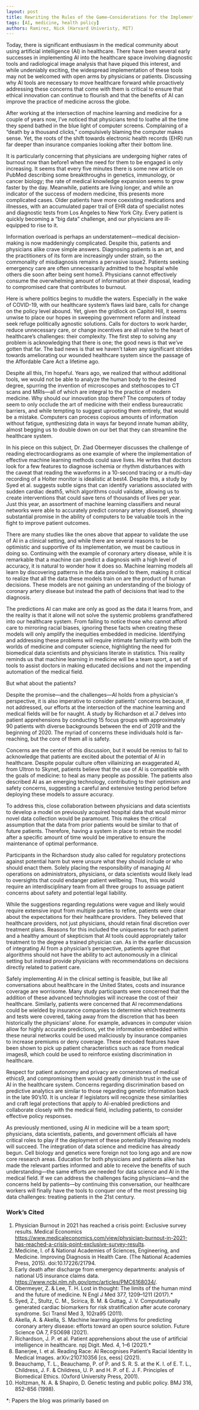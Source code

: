 ```yaml
---
layout: post
title: Rewriting the Rules of the Game—Considerations for the Implementation of Artificial Intelligence and Data Science in Medicine 
tags: [AI, medicine, health policy]
authors: Ramirez, Nick (Harvard Univeristy, MIT)
---
```


Today, there is significant enthusiasm in the medical community about using artificial intelligence (AI) in healthcare. There have been several early successes in implementing AI into the healthcare space involving diagnostic tools and radiological image analysis that have piqued this interest, and while undeniably exciting, the widespread implementation of these tools may not be welcomed with open arms by physicians or patients. Discussing why AI tools are necessary to move healthcare forward while proactively addressing these concerns that come with them is critical to ensure that ethical innovation can continue to flourish and that the benefits of AI can improve the practice of medicine across the globe.

After working at the intersection of machine learning and medicine for a couple of years now, I’ve noticed that physicians tend to loathe all the time they spend bathed in the blue light of computer screens. Complaining of a “death by a thousand clicks,” compulsively blaming the computer makes sense. Yet, the roots of the shift towards electronic health records (EHR) run far deeper than insurance companies looking after their bottom line.

It is particularly concerning that physicians are undergoing higher rates of burnout now than before1 when the need for them to be engaged is only increasing. It seems that every five minutes there is some new article on PubMed describing some breakthroughs in genetics, immunology, or cancer biology; the rate of medical knowledge expansion seems to grow faster by the day. Meanwhile, patients are living longer, and while an indicator of the success of modern medicine, this presents more complicated cases. Older patients have more coexisting medications and illnesses, with an accumulated paper trail of EHR data of specialist notes and diagnostic tests from Los Angeles to New York City. Every patient is quickly becoming a “big data” challenge, and our physicians are ill-equipped to rise to it.

Information overload is perhaps an understatement—medical decision-making is now maddeningly complicated. Despite this, patients and physicians alike crave simple answers. Diagnosing patients is an art, and the practitioners of its form are increasingly under strain, so the commonality of misdiagnosis remains a pervasive issue2. Patients seeking emergency care are often unnecessarily admitted to the hospital while others die soon after being sent home3. Physicians cannot effectively consume the overwhelming amount of information at their disposal, leading to compromised care that contributes to burnout.

Here is where politics begins to muddle the waters. Especially in the wake of COVID-19, with our healthcare system’s flaws laid bare, calls for change on the policy level abound. Yet, given the gridlock on Capitol Hill, it seems unwise to place our hopes in sweeping government reform and instead seek refuge politically agnostic solutions. Calls for doctors to work harder, reduce unnecessary care, or change incentives are all naïve to the heart of healthcare’s challenges: their complexity. The first step to solving any problem is acknowledging that there is one; the good news is that we’ve gotten that far. The bad news is that we haven’t taken any significant strides towards ameliorating our wounded healthcare system since the passage of the Affordable Care Act a lifetime ago. 

Despite all this, I’m hopeful. Years ago, we realized that without additional tools, we would not be able to analyze the human body to the desired degree, spurring the invention of microscopes and stethoscopes to CT scans and MRIs—all of which are integral to the practice of modern medicine. Why should our innovation stop there? The computers of today seem to only occlude the art of medicine with their endless bureaucratic barriers, and while tempting to suggest uprooting them entirely, that would be a mistake. Computers can process copious amounts of information without fatigue, synthesizing data in ways far beyond innate human ability, almost begging us to double down on our bet that they can streamline the healthcare system.

In his piece on this subject, Dr. Ziad Obermeyer discusses the challenge of reading electrocardiograms as one example of where the implementation of effective machine learning methods could save lives. He writes that doctors look for a few features to diagnose ischemia or rhythm disturbances with the caveat that reading the waveforms in a 10-second tracing or a multi-day recording of a Holter monitor is idealistic at best4. Despite this, a study by Syed et al. suggests subtle signs that can identify variations associated with sudden cardiac death5, which algorithms could validate, allowing us to create interventions that could save tens of thousands of lives per year. Just this year, an assortment of machine learning classifiers and neural networks were able to accurately predict coronary artery disease6, showing substantial promise in the ability of computers to be valuable tools in the fight to improve patient outcomes.

There are many studies like the ones above that appear to validate the use of AI in a clinical setting, and while there are several reasons to be optimistic and supportive of its implementation, we must be cautious in doing so. Continuing with the example of coronary artery disease, while it is remarkable that a machine can predict a diagnosis with a high level of accuracy, it is natural to wonder how it does so. Machine learning models all learn by discovering patterns in the data provided to them, making it critical to realize that all the data these models train on are the product of human decisions. These models are not gaining an understanding of the biology of coronary artery disease but instead the path of decisions that lead to the diagnosis.

The predictions AI can make are only as good as the data it learns from, and the reality is that it alone will not solve the systemic problems grandfathered into our healthcare system. From failing to notice those who cannot afford care to mirroring racial biases, ignoring these facts when creating these models will only amplify the inequities embedded in medicine. Identifying and addressing these problems will require intimate familiarity with both the worlds of medicine and computer science, highlighting the need for biomedical data scientists and physicians literate in statistics. This reality reminds us that machine learning in medicine will be a team sport, a set of tools to assist doctors in making educated decisions and not the impending automation of the medical field.

But what about the patients?

Despite the promise—and the challenges—AI holds from a physician's perspective, it is also imperative to consider patients' concerns because, if not addressed, our efforts at the intersection of the machine learning and medical fields will be for naught. A study by Richardson et al.7 delves into patient apprehensions by conducting 15 focus groups with approximately 90 patients with diverse backgrounds between the end of 2019 and the beginning of 2020. The myriad of concerns these individuals hold is far-reaching, but the core of them all is safety.

Concerns are the center of this discussion, but it would be remiss to fail to acknowledge that patients are excited about the potential of AI in healthcare. Despite popular culture often villainizing an exaggerated AI, from Ultron to Skynet, patients believe that the use of AI is compatible with the goals of medicine: to heal as many people as possible. The patients also described AI as an emerging technology, contributing to their optimism and safety concerns, suggesting a careful and extensive testing period before deploying these models to assure accuracy. 

To address this, close collaboration between physicians and data scientists to develop a model on previously acquired hospital data that would mirror novel data collection would be paramount. This makes the critical assumption that the data from prior patients would be similar to that of future patients. Therefore, having a system in place to retrain the model after a specific amount of time would be imperative to ensure the maintenance of optimal performance. 

Participants in the Richardson study also called for regulatory protections against potential harm but were unsure what they should include or who should enact them. Solely placing the responsibility of managing AI operations on administrators, physicians, or data scientists would likely lead to oversights that could endanger patient wellbeing. Thus, this would require an interdisciplinary team from all three groups to assuage patient concerns about safety and potential legal liability.

While the suggestions regarding regulations were vague and likely would require extensive input from multiple parties to refine, patients were clear about the expectations for their healthcare providers. They believed that healthcare providers, not just physicians, should retain final discretion over treatment plans. Reasons for this included the uniqueness for each patient and a healthy amount of skepticism that AI tools could appropriately tailor treatment to the degree a trained physician can. As in the earlier discussion of integrating AI from a physician’s perspective, patients agree that algorithms should not have the ability to act autonomously in a clinical setting but instead provide physicians with recommendations on decisions directly related to patient care.

Safely implementing AI in the clinical setting is feasible, but like all conversations about healthcare in the United States, costs and insurance coverage are worrisome. Many study participants were concerned that the addition of these advanced technologies will increase the cost of their healthcare. Similarly, patients were concerned that AI recommendations could be wielded by insurance companies to determine which treatments and tests were covered, taking away from the discretion that has been historically the physicians’ alone. For example, advances in computer vision allow for highly accurate predictions, yet the information embedded within these neural networks could be used maliciously by insurance companies to increase premiums or deny coverage. These encoded features have been shown to pick up patient characteristics such as race from medical images8, which could be used to reinforce existing discrimination in healthcare. 

Respect for patient autonomy and privacy are cornerstones of medical ethics9, and compromising them would greatly diminish trust in the use of AI in the healthcare system. Concerns regarding discrimination based on predictive analytics are similar to those regarding genetic information back in the late 90’s10. It is unclear if legislators will recognize these similarities and craft legal protections that apply to AI-enabled predictions and collaborate closely with the medical field, including patients, to consider effective policy responses. 

As previously mentioned, using AI in medicine will be a team sport; physicians, data scientists, patients, and government officials all have critical roles to play if the deployment of these potentially lifesaving models will succeed. The integration of data science and medicine has already begun. Cell biology and genetics were foreign not too long ago and are now core research areas. Education for both physicians and patients alike has made the relevant parties informed and able to receive the benefits of such understanding—the same efforts are needed for data science and AI in the medical field. If we can address the challenges facing physicians—and the concerns held by patients—by continuing this conversation, our healthcare workers will finally have the tools to conquer one of the most pressing big data challenges: treating patients in the 21st century.

### Work’s Cited

1.	Physician Burnout in 2021 has reached a crisis point: Exclusive survey results. Medical Economics https://www.medicaleconomics.com/view/physician-burnout-in-2021-has-reached-a-crisis-point-exclusive-survey-results.
2.	Medicine, I. of & National Academies of Sciences, Engineering, and Medicine. Improving Diagnosis in Health Care. (The National Academies Press, 2015). doi:10.17226/21794.
3.	Early death after discharge from emergency departments: analysis of national US insurance claims data. https://www.ncbi.nlm.nih.gov/pmc/articles/PMC6168034/.
4.	Obermeyer, Z. & Lee, T. H. Lost in thought: The limits of the human mind and the future of medicine. N Engl J Med 377, 1209–1211 (2017).*
5.	Syed, Z., Stultz, C. M., Scirica, B. M. & Guttag, J. V. Computationally generated cardiac biomarkers for risk stratification after acute coronary syndrome. Sci Transl Med 3, 102ra95 (2011).
6.	Akella, A. & Akella, S. Machine learning algorithms for predicting coronary artery disease: efforts toward an open source solution. Future Science OA 7, FSO698 (2021).
7.	Richardson, J. P. et al. Patient apprehensions about the use of artificial intelligence in healthcare. npj Digit. Med. 4, 1–6 (2021).*
8.	Banerjee, I. et al. Reading Race: AI Recognises Patient’s Racial Identity In Medical Images. arXiv:2107.10356 [cs, eess] (2021).
9.	Beauchamp, T. L., Beauchamp, P. of P. and S. R. S. at the K. I. of E. T. L., Childress, J. F. & Childress, U. P. and H. P. of E. J. F. Principles of Biomedical Ethics. (Oxford University Press, 2001).
10.	Holtzman, N. A. & Shapiro, D. Genetic testing and public policy. BMJ 316, 852–856 (1998).

*: Papers the blog was primarily based on
